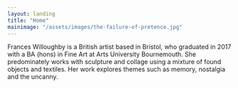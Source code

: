 ```yaml
---
layout: landing
title: "Home"
mainimage: "/assets/images/the-failure-of-pretence.jpg"
---
```


Frances Willoughby is a British artist based in Bristol, who graduated in 2017 with a BA (hons) in Fine Art at Arts University Bournemouth. She predominately works with sculpture and collage using a mixture of found objects and textiles. Her work explores themes such as memory, nostalgia and the uncanny. 
